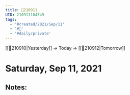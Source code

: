 ```yaml
---
title: 📝210911
UID: 210911104549
tags:
  - '#created/2021/Sep/11'
  - '#📅'
  - '#daily/private'
---
```

[[📝210910|Yesterday]] -> Today -> [[📝210912|Tomorrow]]
# Saturday, Sep 11, 2021

## Notes:

